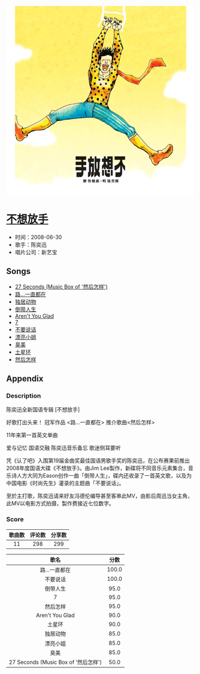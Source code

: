 <p align="center">
	<img src="imgs/不想放手.jpg" alt="album_img" />
</p>

# [不想放手](https://music.163.com/album?id=2339617)

* 时间：2008-06-30
* 歌手：陈奕迅
* 唱片公司：新艺宝
## Songs

* [27 Seconds (Music Box of '然后怎样')](songs/_seconds_music_box_of_然后怎样__25906120/README.md)
* [路...一直都在](songs/路_一直都在_25906126/README.md)
* [独居动物](songs/独居动物_25906117/README.md)
* [倒带人生](songs/倒带人生_25906122/README.md)
* [Aren't You Glad](songs/aren_t_you_glad_25906123/README.md)
* [7](songs/__25906125/README.md)
* [不要说话](songs/不要说话_25906124/README.md)
* [漂亮小姐](songs/漂亮小姐_25906119/README.md)
* [臭美](songs/臭美_25906121/README.md)
* [土星环](songs/土星环_25906116/README.md)
* [然后怎样](songs/然后怎样_25906118/README.md)
## Appendix

### Description

陈奕迅全新国语专辑 [不想放手]

好歌打出头来！ 冠军作品 <路...一直都在> 推介歌曲<然后怎样>

11年来第一首英文单曲

爱与记忆 国语交融 陈奕迅音乐备忘 歌迷侧耳要听

凭《认了吧》入围第19届金曲奖最佳国语男歌手奖的陈奕迅，在公布赛果前推出2008年度国语大碟《不想放手》。由Jim Lee製作，新碟将不同音乐元素集合，音乐诗人方大同为Eason创作一曲「倒带人生」，碟内还收录了一首英文歌，以及为中国电影《时尚先生》灌录的主题曲「不要说话」。

至於主打歌，陈奕迅请来好友冯德伦编导甚至客串此MV，由影后周迅当女主角，此MV以电影方式拍摄，製作费接近七位数字。

### Score

|歌曲数|评论数|分享数|
|:---:|:---:|:---:|
|11|298|299|

|歌名|分数|
|:---:|:---:|
|路...一直都在|100.0
|不要说话|100.0
|倒带人生|95.0
|7|95.0
|然后怎样|95.0
|Aren't You Glad|90.0
|土星环|90.0
|独居动物|85.0
|漂亮小姐|85.0
|臭美|85.0
|27 Seconds (Music Box of '然后怎样')|50.0
